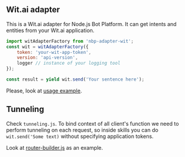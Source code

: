 ## Wit.ai adapter
This is a Wit.ai adapter for Node.js Bot Platform. It can get intents and entities from your Wit.ai application.

```js
import witAdapterFactory from 'nbp-adapter-wit';
const wit = witAdapterFactory({
    token: 'your-wit-app-token',
    version: 'api-version',
    logger // instance of your logging tool
});

const result = yield wit.send('Your sentence here');
```

Please, look at [usage example](https://github.com/evilai/nodejs-bot-platform/blob/master/src/bot/skills/clusters/core/intents.js).

## Tunneling
Check `tunneling.js`. To bind context of all client's function we need to perform tunneling on each request, so inside skills you can do `wit.send('Some text)` without specifying application tokens.

Look at [router-builder.js](https://github.com/evilai/nodejs-bot-platform/blob/master/src/bot/platforms/messenger/bot-name/router-builder.js) as an example.